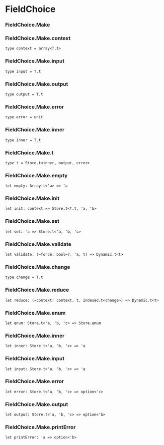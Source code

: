 # FieldChoice




### FieldChoice.Make
  
  
### FieldChoice.Make.context
  
`type context = array<T.t>`  


### FieldChoice.Make.input
  
`type input = T.t`  


### FieldChoice.Make.output
  
`type output = T.t`  


### FieldChoice.Make.error
  
`type error = unit`  


### FieldChoice.Make.inner
  
`type inner = T.t`  


### FieldChoice.Make.t
  
`type t = Store.t<inner, output, error>`  


### FieldChoice.Make.empty
  
`let empty: Array.t<'a> => 'a`  


### FieldChoice.Make.init
  
`let init: context => Store.t<T.t, 'a, 'b>`  


### FieldChoice.Make.set
  
`let set: 'a => Store.t<'a, 'b, 'c>`  


### FieldChoice.Make.validate
  
`let validate: (~force: bool=?, 'a, t) => Dynamic.t<t>`  


### FieldChoice.Make.change
  
`type change = T.t`  


### FieldChoice.Make.reduce
  
`let reduce: (~context: context, t, Indexed.t<change>) => Dynamic.t<t>`  


### FieldChoice.Make.enum
  
`let enum: Store.t<'a, 'b, 'c> => Store.enum`  


### FieldChoice.Make.inner
  
`let inner: Store.t<'a, 'b, 'c> => 'a`  


### FieldChoice.Make.input
  
`let input: Store.t<'a, 'b, 'c> => 'a`  


### FieldChoice.Make.error
  
`let error: Store.t<'a, 'b, 'c> => option<'c>`  


### FieldChoice.Make.output
  
`let output: Store.t<'a, 'b, 'c> => option<'b>`  


### FieldChoice.Make.printError
  
`let printError: 'a => option<'b>`  

